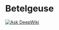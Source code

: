 # Betelgeuse
[![Ask DeepWiki](https://deepwiki.com/badge.svg)](https://deepwiki.com/mojizuri/Betelgeuse)
